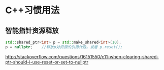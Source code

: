 # C++习惯用法

## 智能指针资源释放

```cpp
std::shared_ptr<int> p = std::make_shared<int>(10);
p = nullptr;	//释放p对资源的引用计数。或者 p.reset();
```

http://stackoverflow.com/questions/16151550/c11-when-clearing-shared-ptr-should-i-use-reset-or-set-to-nullptr


